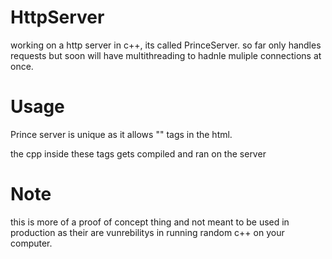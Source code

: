 # HttpServer
working on a http server in c++, its called PrinceServer. so far only handles requests but soon will have multithreading to hadnle muliple connections at once.

# Usage

Prince server is unique as it allows "<cpp></cpp>" tags in the html.

the cpp inside these tags gets compiled and ran on the server

# Note

this is more of a proof of concept thing and not meant to be used in production as their are vunrebilitys in running random c++ on your computer.
